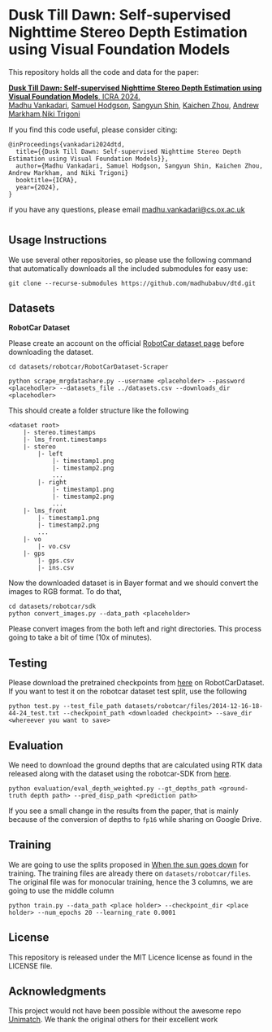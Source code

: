 Dusk Till Dawn: Self-supervised Nighttime Stereo Depth Estimation using Visual Foundation Models
====================================
This repository holds all the code and data for the paper:

[**Dusk Till Dawn: Self-supervised Nighttime Stereo Depth Estimation using Visual Foundation Models**, ICRA 2024.]()\
[Madhu Vankadari][Madhu], [Samuel Hodgson][Sam], [Sangyun Shin][Sangyun], [Kaichen Zhou][Kaichen], [Andrew Markham][Andrew],[Niki Trigoni][Niki]

If you find this code useful, please consider citing:  
```text
@inProceedings{vankadari2024dtd,
  title={{Dusk Till Dawn: Self-supervised Nighttime Stereo Depth Estimation using Visual Foundation Models}},
  author={Madhu Vankadari, Samuel Hodgson, Sangyun Shin, Kaichen Zhou, Andrew Markham, and Niki Trigoni}
  booktitle={ICRA},
  year={2024},
}
```
if you have any questions, please email madhu.vankadari@cs.ox.ac.uk
#
Usage Instructions
------------------
We use several other repositories, so please use the following command that automatically downloads all the included submodules for easy use:
```
git clone --recurse-submodules https://github.com/madhubabuv/dtd.git
```
Datasets
------
**RobotCar Dataset** 

Please create an account on the official [RobotCar dataset page][robot_car_reg] before downloading the dataset. 
```
cd datasets/robotcar/RobotCarDataset-Scraper

python scrape_mrgdatashare.py --username <placeholder> --password <placehodler> --datasets_file ../datasets.csv --downloads_dir <placehodler>
```
This should create a folder structure like the following
```
<dataset root>
    |- stereo.timestamps
    |- lms_front.timestamps
    |- stereo
        |- left
            |- timestamp1.png
            |- timestamp2.png
            ...
        |- right
            |- timestamp1.png
            |- timestamp2.png
            ...
    |- lms_front
        |- timestamp1.png
        |- timestamp2.png
        ...
    |- vo
        |- vo.csv
    |- gps
        |- gps.csv
        |- ins.csv
```

Now the downloaded dataset is in Bayer format and we should convert the images to RGB format. To do that,
```
cd datasets/robotcar/sdk
python convert_images.py --data_path <placeholder>
```
Please convert images from the both left and right directories. This process going to take a bit of time (10x of minutes).

Testing
--------
Please download the pretrained checkpoints from [here][dtd_checkpoint] on RobotCarDataset. If you want to test it on the robotcar dataset test split, use the following
```
python test.py --test_file_path datasets/robotcar/files/2014-12-16-18-44-24_test.txt --checkpoint_path <downloaded checkpoint> --save_dir <whereever you want to save>
```

Evaluation
-----------
We need to download the ground depths that are calculated using RTK data released along with the dataset using the robotcar-SDK from [here][dtd_gt].

```
python evaluation/eval_depth_weighted.py --gt_depths_path <ground-truth depth path> --pred_disp_path <prediction path>
```

If you see a small change in the results from the paper, that is mainly because of the conversion of depths to `fp16` while sharing on Google Drive. 

Training
---------
We are going to use the splits proposed in [When the sun goes down][wgsd] for training. The training files are already there on `datasets/robotcar/files`. The original file was for monocular training, hence the 3 columns, we are going to use the middle column
```
python train.py --data_path <place holder> --checkpoint_dir <place holder> --num_epochs 20 --learning_rate 0.0001
```

License
--------
This repository is released under the MIT Licence license as found in the LICENSE file.

Acknowledgments
---------
This project would not have been possible without the awesome repo [Unimatch][unimatch_git]. We thank the original others for their excellent work

[Madhu]: https://www.cs.ox.ac.uk/people/madhu.vankadari/
[Sam]: https://www.cs.ox.ac.uk/people/samuel.hodgson/
[Sangyun]:https://www.cs.ox.ac.uk/people/sangyun.shin/
[Kaichen]:https://www.cs.ox.ac.uk/people/kaichen.zhou/
[Andrew]:https://www.cs.ox.ac.uk/people/Andrew.Markham/
[Niki]:https://www.cs.ox.ac.uk/people/niki.trigoni/
[robot_car_reg]:https://mrgdatashare.robots.ox.ac.uk/accounts/login/
[wgsd]:https://arxiv.org/abs/2206.13850
[dtd_checkpoint]:https://drive.google.com/file/d/1dgUKBf-UKpOZp_3681iS_v3hgBs4Ip9a/view?usp=drive_link
[dtd_predictions]:https://drive.google.com/file/d/1aQfNbn5VmrHjrp6cUwelz64N-M1UmH0s/view?usp=drive_link
[dtd_gt]:https://drive.google.com/file/d/1nSV97qH-D7yI7AkD3B1pFfdt03UU3MoA/view?usp=drive_link

[unimatch_git]:https://github.com/autonomousvision/unimatch
